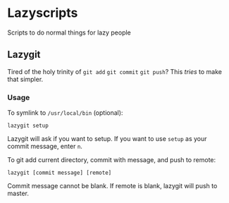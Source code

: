 # Lazyscripts
Scripts to do normal things for lazy people

## Lazygit
Tired of the holy trinity of `git add` `git commit` `git push`?
This *tries* to make that simpler. 

### Usage
To symlink to ``/usr/local/bin`` (optional):
```
lazygit setup
```
Lazygit will ask if you want to setup. If you want to use `setup` as your commit message, enter `n`.

To git add current directory, commit with message, and push to remote:
```
lazygit [commit message] [remote]
````
Commit message cannot be blank. If remote is blank, lazygit will push to master.
